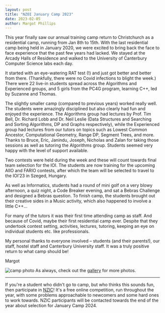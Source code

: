```yaml
---
layout: post
title: "NZOI January Camp 2023"
date: 2023-02-05
author: Margot Phillips
---
```

This year finally saw our annual training camp return to Christchurch as a residential camp, running from Jan 8th to 15th.
With the last residential camp being held in January 2020, we were excited to bring back the face to face experience 
that the past few years had lacked. 
We stayed at the Arcady Halls of Residence and walked to the University of Canterbury Computer Science labs each day.

It started with an eye-watering RAT test (!) and just got better and better from there. (Thankfully, 
there were no Covid infections to blight the week.) There were 22 live-in
students spread across the Algorithms and Experienced groups, and 5 girls from the PC4G program,
learning C++, led by Suzanne and Thomas.

The slightly smaller camp (compared to previous years) worked really well. The students were amazingly
disciplined but also clearly had fun and enjoyed the experience. The Algorithms group had lectures
by Prof. Tim Bell, Dr. Richard Lobb and Dr. Neil Leslie (Data Structures and Searching and Sorting
Algorithms, DP and Graphs respectively), while the Experienced group had lectures from our tutors 
on topics such as Lowest Common Ancestor, Computational Geometry, Range DP,
Segment Trees, and more. Thanks to Bruce, Eric, Janindu, Joseph, Nicholas and
Zalan for taking those sessions as well as tutoring the Algorithms group. Students seemed very happy with
the level of support available.

Two contests were held during the week and these will count towards final team selection for the
IOI. The students are now training for the upcoming AIIO and FARIO contests, after which the team 
will be selected to travel to the IOI’23 in Szeged, Hungary.

As well as Informatics, students had a round of mini golf on a very blowy afternoon, a quiz night, a
Code Breaker evening, and sat a Bebras Challenge and designed a Bebras question. To finish camp, the 
students brought out their creative sides in a Music activity, which also happened to involve a little C++…

For many of the tutors it was their first time attending camp as staff. And because of Covid,
maybe their first residential camp ever. Despite that they undertook contest setting, activities,
lectures, tutoring, keeping an eye on individual students etc. like professionals.

My personal thanks to everyone involved – students (and their parents!), our staff, hostel staff and
Canterbury University staff. It was a truly positive return to what camp should be!

Margot


![camp photo](https://live.staticflickr.com/65535/52668529962_ce431bbc74_k.jpg)
As always, check out the [gallery](/gallery) for more photos.

* * *

If you're a student who didn't go to camp, but who thinks this sounds fun, then participate in [NZIC](/nzic)! It's a free online competition, run throughout the year, with some problems approachable to newcomers and some hard ones to work towards. NZIC participants will be contacted towards the end of the year about selection for January Camp 2024.
